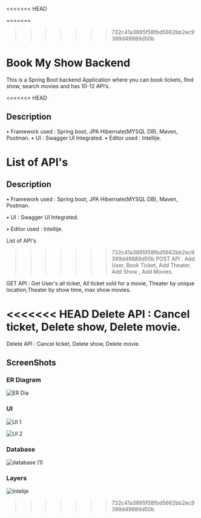 <<<<<<< HEAD

=======
>>>>>>> 732c41a3895f58fbd5662bb2ec9399d49889d50b
# Book My Show Backend

This is a Spring Boot backend Application where you can book
tickets, find show, search movies and has 10-12 API’s.


<<<<<<< HEAD


## Description
• Framework used : Spring boot, JPA Hibernate(MYSQL DB), Maven,
Postman.
• UI : Swagger UI Integrated.
• Editor used : Intellije.

List of API's 
=======
## Description
• Framework used : Spring boot, JPA Hibernate(MYSQL DB), Maven,
Postman.

• UI : Swagger UI Integrated.

• Editor used : Intellije.

List of API's 

>>>>>>> 732c41a3895f58fbd5662bb2ec9399d49889d50b
POST API : Add User, Book Ticket, Add Theater, Add Show , Add Movies.

GET API : Get User's all ticket, All ticket sold for a movie, Theater by unique location,Theater by show time, max show movies.

<<<<<<< HEAD
Delete API : Cancel ticket, Delete show, Delete movie.
=======
Delete API : Cancel ticket, Delete show, Delete movie.

## ScreenShots

### ER Diagram
![ER Dia](https://github.com/gopalroy1/BookMyShow/assets/105766337/46d515a8-1758-4dfb-a058-de612d5a0dab)

### UI

![UI 1](https://github.com/gopalroy1/BookMyShow/assets/105766337/ff0db441-614c-4045-9ac1-47548584e8ea)


![UI 2](https://github.com/gopalroy1/BookMyShow/assets/105766337/0f919ce3-991a-464a-89de-d59993997e77)

### Database
![database (1)](https://github.com/gopalroy1/BookMyShow/assets/105766337/9c35ffc7-1973-4a18-9f10-e2063eb733e2)

### Layers
![Intelije](https://github.com/gopalroy1/BookMyShow/assets/105766337/0a02d96d-b634-4c0e-a283-9b684217d5de)
>>>>>>> 732c41a3895f58fbd5662bb2ec9399d49889d50b
